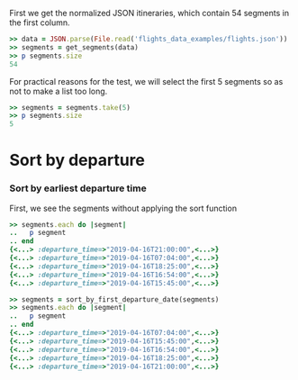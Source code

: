 <!--
Load the necessary libraries
>> require_relative '../../tool/filter_and_sort_functions_for_segments.rb'
<...>

-->

First we get the normalized JSON itineraries, which contain 54 segments in the first column.
```ruby
>> data = JSON.parse(File.read('flights_data_examples/flights.json'))
>> segments = get_segments(data)
>> p segments.size
54
```

For practical reasons for the test, we will select the first 5 segments so as not to make a list too long.
```ruby
>> segments = segments.take(5)
>> p segments.size
5
```

# Sort by departure

### Sort by earliest departure time
First, we see the segments without applying the sort function
```ruby
>> segments.each do |segment|
..   p segment
.. end
{<...> :departure_time=>"2019-04-16T21:00:00",<...>}
{<...> :departure_time=>"2019-04-16T07:04:00",<...>}
{<...> :departure_time=>"2019-04-16T18:25:00",<...>}
{<...> :departure_time=>"2019-04-16T16:54:00",<...>}
{<...> :departure_time=>"2019-04-16T15:45:00",<...>}


```

```ruby
>> segments = sort_by_first_departure_date(segments)
>> segments.each do |segment|
..   p segment
.. end
{<...> :departure_time=>"2019-04-16T07:04:00",<...>}
{<...> :departure_time=>"2019-04-16T15:45:00",<...>}
{<...> :departure_time=>"2019-04-16T16:54:00",<...>}
{<...> :departure_time=>"2019-04-16T18:25:00",<...>}
{<...> :departure_time=>"2019-04-16T21:00:00",<...>}

```
